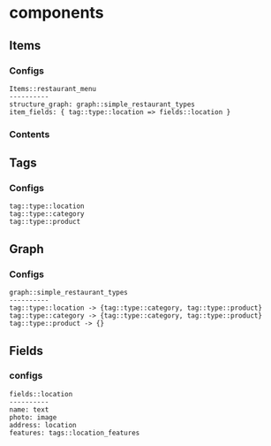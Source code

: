 # components

## Items
### Configs
```
Items::restaurant_menu
----------
structure_graph: graph::simple_restaurant_types
item_fields: { tag::type::location => fields::location }
```
### Contents

## Tags
### Configs
```
tag::type::location
tag::type::category
tag::type::product
```
## Graph
### Configs
```
graph::simple_restaurant_types
----------
tag::type::location -> {tag::type::category, tag::type::product}
tag::type::category -> {tag::type::category, tag::type::product}
tag::type::product -> {}
```

## Fields
### configs
```
fields::location
----------
name: text
photo: image
address: location
features: tags::location_features
```
